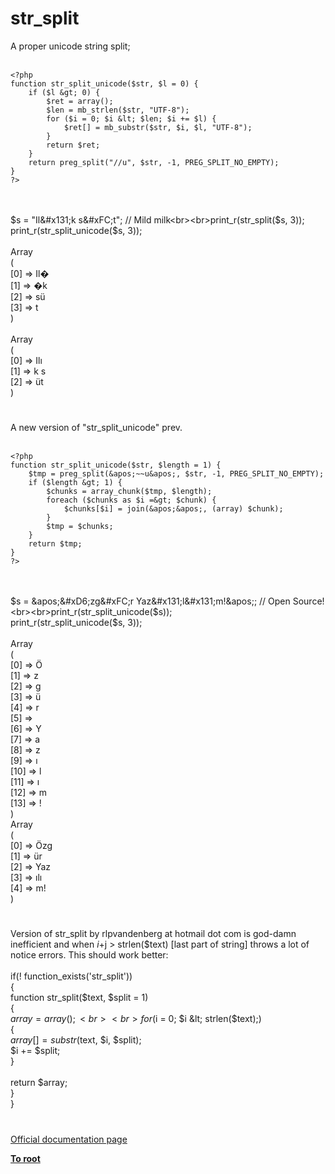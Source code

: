 # str_split



A proper unicode string split;<br><br>

```
<?php
function str_split_unicode($str, $l = 0) {
    if ($l &gt; 0) {
        $ret = array();
        $len = mb_strlen($str, "UTF-8");
        for ($i = 0; $i &lt; $len; $i += $l) {
            $ret[] = mb_substr($str, $i, $l, "UTF-8");
        }
        return $ret;
    }
    return preg_split("//u", $str, -1, PREG_SPLIT_NO_EMPTY);
}
?>
```
<br><br>$s = "Il&#x131;k s&#xFC;t"; // Mild milk<br><br>print_r(str_split($s, 3));<br>print_r(str_split_unicode($s, 3));<br><br>Array<br>(<br>    [0] =&gt; Il&#xFFFD;<br>    [1] =&gt; &#xFFFD;k <br>    [2] =&gt; s&#xFC;<br>    [3] =&gt; t<br>)<br><br>Array<br>(<br>    [0] =&gt; Il&#x131;<br>    [1] =&gt; k s<br>    [2] =&gt; &#xFC;t<br>)  

#

A new version of "str_split_unicode" prev.<br><br>

```
<?php
function str_split_unicode($str, $length = 1) {
    $tmp = preg_split(&apos;~~u&apos;, $str, -1, PREG_SPLIT_NO_EMPTY);
    if ($length &gt; 1) {
        $chunks = array_chunk($tmp, $length);
        foreach ($chunks as $i =&gt; $chunk) {
            $chunks[$i] = join(&apos;&apos;, (array) $chunk);
        }
        $tmp = $chunks;
    }
    return $tmp;
}
?>
```
<br><br>$s = &apos;&#xD6;zg&#xFC;r Yaz&#x131;l&#x131;m!&apos;; // Open Source!<br><br>print_r(str_split_unicode($s));<br>print_r(str_split_unicode($s, 3));<br><br>Array<br>(<br>    [0] =&gt; &#xD6;<br>    [1] =&gt; z<br>    [2] =&gt; g<br>    [3] =&gt; &#xFC;<br>    [4] =&gt; r<br>    [5] =&gt;  <br>    [6] =&gt; Y<br>    [7] =&gt; a<br>    [8] =&gt; z<br>    [9] =&gt; &#x131;<br>    [10] =&gt; l<br>    [11] =&gt; &#x131;<br>    [12] =&gt; m<br>    [13] =&gt; !<br>)<br>Array<br>(<br>    [0] =&gt; &#xD6;zg<br>    [1] =&gt; &#xFC;r <br>    [2] =&gt; Yaz<br>    [3] =&gt; &#x131;l&#x131;<br>    [4] =&gt; m!<br>)  

#

Version of str_split by rlpvandenberg at hotmail dot com is god-damn inefficient and when $i+$j &gt; strlen($text) [last part of string] throws a lot of notice errors. This should work better:<br><br>    if(! function_exists(&apos;str_split&apos;))<br>    {<br>        function str_split($text, $split = 1)<br>        {<br>            $array = array();<br>            <br>            for ($i = 0; $i &lt; strlen($text);)<br>            {<br>                $array[] = substr($text, $i, $split);<br>                $i += $split;<br>            }<br>            <br>            return $array;<br>        }<br>    }  

#

[Official documentation page](https://www.php.net/manual/en/function.str-split.php)

**[To root](/README.md)**